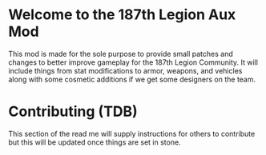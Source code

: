# Welcome to the 187th Legion Aux Mod

This mod is made for the sole purpose to provide small patches and changes to better improve gameplay for the 187th Legion Community. It will include things from stat modifications to armor, weapons, and vehicles along with some cosmetic additions if we get some designers on the team.

# Contributing (TDB)

This section of the read me will supply instructions for others to contribute but this will be updated once things are set in stone.